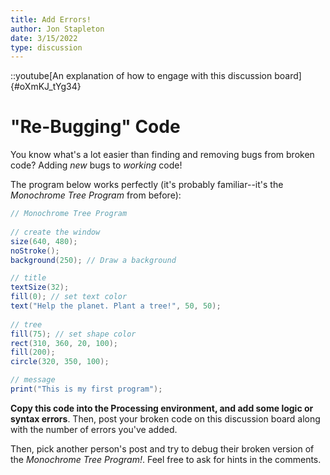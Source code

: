 ```yaml
---
title: Add Errors!
author: Jon Stapleton
date: 3/15/2022
type: discussion
---
```


::youtube[An explanation of how to engage with this discussion board]{#oXmKJ_tYg34}

# "Re-Bugging" Code

You know what's a lot easier than finding and removing bugs from broken code? Adding *new* bugs to *working* code!

The program below works perfectly (it's probably familiar--it's the *Monochrome Tree Program* from before):

```java
// Monochrome Tree Program
      
// create the window
size(640, 480);
noStroke();
background(250); // Draw a background 

// title
textSize(32);
fill(0); // set text color
text("Help the planet. Plant a tree!", 50, 50);
  
// tree
fill(75); // set shape color  
rect(310, 360, 20, 100);   
fill(200); 
circle(320, 350, 100);

// message
print("This is my first program");
```

**Copy this code into the Processing environment, and add some logic or syntax errors**. Then, post your broken code on this discussion board along with the number of errors you've added.

Then, pick another person's post and try to debug their broken version of the *Monochrome Tree Program!*. Feel free to ask for hints in the comments.